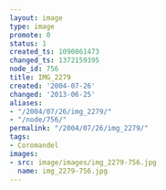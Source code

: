 ```yaml
---
layout: image
type: image
promote: 0
status: 1
created_ts: 1090861473
changed_ts: 1372159395
node_id: 756
title: IMG_2279
created: '2004-07-26'
changed: '2013-06-25'
aliases:
- "/2004/07/26/img_2279/"
- "/node/756/"
permalink: "/2004/07/26/img_2279/"
tags:
- Coromandel
images:
- src: image/images/img_2279-756.jpg
  name: img_2279-756.jpg
---
```


